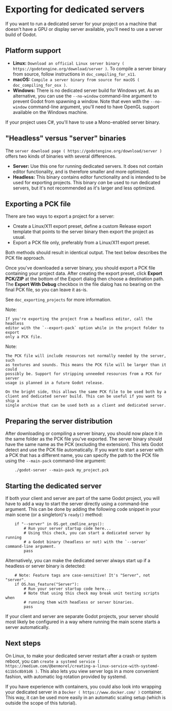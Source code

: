 

Exporting for dedicated servers
===============================

If you want to run a dedicated server for your project on a machine that doesn't
have a GPU or display server available, you'll need to use a server build of Godot.

Platform support
----------------

- **Linux:** `Download an official Linux server binary ( https://godotengine.org/download/server )`.
  To compile a server binary from source, follow instructions in
  `doc_compiling_for_x11`.
- **macOS:** `Compile a server binary from source for macOS ( doc_compiling_for_osx )`.
- **Windows:** There is no dedicated server build for Windows yet. As an alternative,
  you can use the `--no-window` command-line argument to prevent Godot from
  spawning a window. Note that even with the `--no-window` command-line argument,
  you'll need to have OpenGL support available on the Windows machine.

If your project uses C#, you'll have to use a Mono-enabled server binary.

"Headless" versus "server" binaries
-----------------------------------

The `server download page ( https://godotengine.org/download/server )`
offers two kinds of binaries with several differences.

- **Server:** Use this one for running dedicated servers. It does not contain
  editor functionality, and is therefore smaller and more
  optimized.
- **Headless:** This binary contains editor functionality and is intended to be
  used for exporting projects. This binary *can* be used to run dedicated
  servers, but it's not recommended as it's larger and less optimized.

Exporting a PCK file
--------------------

There are two ways to export a project for a server:

- Create a Linux/X11 export preset, define a custom Release export template
  that points to the server binary then export the project as usual.
- Export a PCK file only, preferably from a Linux/X11 export preset.

Both methods should result in identical output. The text below describes the PCK
file approach.

Once you've downloaded a server binary, you should export a PCK file containing
your project data. After creating the export preset, click **Export PCK/ZIP** at
the bottom of the Export dialog then choose a destination path.
The **Export With Debug** checkbox in the file dialog has no bearing on the
final PCK file, so you can leave it as-is.

See `doc_exporting_projects` for more information.

Note:


    If you're exporting the project from a headless editor, call the headless
    editor with the `--export-pack` option while in the project folder to export
    only a PCK file.

Note:


    The PCK file will include resources not normally needed by the server, such
    as textures and sounds. This means the PCK file will be larger than it could
    possibly be. Support for stripping unneeded resources from a PCK for server
    usage is planned in a future Godot release.

    On the bright side, this allows the same PCK file to be used both by a
    client and dedicated server build. This can be useful if you want to ship a
    single archive that can be used both as a client and dedicated server.

Preparing the server distribution
---------------------------------

After downloading or compiling a server binary, you should now place it in the
same folder as the PCK file you've exported. The server binary should have the
same name as the PCK (excluding the extension). This lets Godot detect and use
the PCK file automatically. If you want to start a server with a PCK that has a
different name, you can specify the path to the PCK file using the
`--main-pack` command-line argument:

```
    ./godot-server --main-pack my_project.pck
```

Starting the dedicated server
-----------------------------

If both your client and server are part of the same Godot project, you will have
to add a way to start the server directly using a command-line argument. This
can be done by adding the following code snippet in your main scene (or a
singleton)'s `ready()` method:

```
    if "--server" in OS.get_cmdline_args():
        # Run your server startup code here...
        # Using this check, you can start a dedicated server by running
        # a Godot binary (headless or not) with the `--server` command-line argument.
        pass
```

Alternatively, you can make the dedicated server always start up if a headless
or server binary is detected:

```
    # Note: Feature tags are case-sensitive! It's "Server", not "server".
    if OS.has_feature("Server"):
        # Run your server startup code here...
        # Note that using this check may break unit testing scripts when
        # running them with headless or server binaries.
        pass
```

If your client and server are separate Godot projects, your server should most
likely be configured in a way where running the main scene starts a server
automatically.

Next steps
----------

On Linux, to make your dedicated server restart after a crash or system reboot,
you can
`create a systemd service ( https://medium.com/@benmorel/creating-a-linux-service-with-systemd-611b5c8b91d6 )`.
This also lets you view server logs in a more convenient fashion, with automatic
log rotation provided by systemd.

If you have experience with containers, you could also look into wrapping your
dedicated server in a `Docker ( https://www.docker.com/ )` container. This way,
it can be used more easily in an automatic scaling setup (which is outside the
scope of this tutorial).
